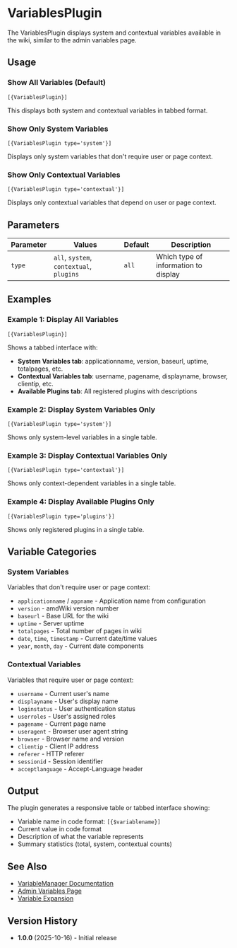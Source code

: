 # VariablesPlugin

The VariablesPlugin displays system and contextual variables available in the wiki, similar to the admin variables page.

## Usage

### Show All Variables (Default)

```wiki
[{VariablesPlugin}]
```

This displays both system and contextual variables in tabbed format.

### Show Only System Variables

```wiki
[{VariablesPlugin type='system'}]
```

Displays only system variables that don't require user or page context.

### Show Only Contextual Variables

```wiki
[{VariablesPlugin type='contextual'}]
```

Displays only contextual variables that depend on user or page context.

## Parameters

| Parameter | Values | Default | Description |
|-----------|--------|---------|-------------|
| `type` | `all`, `system`, `contextual`, `plugins` | `all` | Which type of information to display |

## Examples

### Example 1: Display All Variables

```wiki
[{VariablesPlugin}]
```

Shows a tabbed interface with:
- **System Variables tab**: applicationname, version, baseurl, uptime, totalpages, etc.
- **Contextual Variables tab**: username, pagename, displayname, browser, clientip, etc.
- **Available Plugins tab**: All registered plugins with descriptions

### Example 2: Display System Variables Only

```wiki
[{VariablesPlugin type='system'}]
```

Shows only system-level variables in a single table.

### Example 3: Display Contextual Variables Only

```wiki
[{VariablesPlugin type='contextual'}]
```

Shows only context-dependent variables in a single table.

### Example 4: Display Available Plugins Only

```wiki
[{VariablesPlugin type='plugins'}]
```

Shows only registered plugins in a single table.

## Variable Categories

### System Variables

Variables that don't require user or page context:
- `applicationname` / `appname` - Application name from configuration
- `version` - amdWiki version number
- `baseurl` - Base URL for the wiki
- `uptime` - Server uptime
- `totalpages` - Total number of pages in wiki
- `date`, `time`, `timestamp` - Current date/time values
- `year`, `month`, `day` - Current date components

### Contextual Variables

Variables that require user or page context:
- `username` - Current user's name
- `displayname` - User's display name
- `loginstatus` - User authentication status
- `userroles` - User's assigned roles
- `pagename` - Current page name
- `useragent` - Browser user agent string
- `browser` - Browser name and version
- `clientip` - Client IP address
- `referer` - HTTP referer
- `sessionid` - Session identifier
- `acceptlanguage` - Accept-Language header

## Output

The plugin generates a responsive table or tabbed interface showing:
- Variable name in code format: `[{$variablename}]`
- Current value in code format
- Description of what the variable represents
- Summary statistics (total, system, contextual counts)

## See Also

- [VariableManager Documentation](../managers/VariableManager.md)
- [Admin Variables Page](/admin/variables)
- [Variable Expansion](../features/variable-expansion.md)

## Version History

- **1.0.0** (2025-10-16) - Initial release
